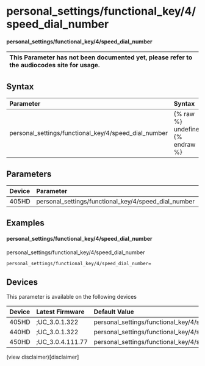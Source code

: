 ﻿---
description: personal_settings/functional_key/4/speed_dial_number
search:
    keywords: ['personal_settings','functional_key','4','speed_dial_number']
---

# personal_settings/functional_key/4/speed_dial_number

#### personal_settings/functional_key/4/speed_dial_number


| This Parameter has not been documented yet, please refer to the audiocodes site for usage.  |
| :--- |

## Syntax
| Parameter | Syntax |
| :--- | :--- |
|personal_settings/functional_key/4/speed_dial_number | {% raw %} undefined {% endraw %} |

## Parameters
|Device|Parameter|value|Description|
|:---|:---|:---|:---|
| 405HD | personal_settings/functional_key/4/speed_dial_number |  |  |

## Examples
#### personal_settings/functional_key/4/speed_dial_number

personal_settings/functional_key/4/speed_dial_number

```
personal_settings/functional_key/4/speed_dial_number=
```

## Devices
This parameter is available on the following devices

| Device | Latest Firmware | Default Value |
|:---|:---|:---|
| 405HD | ;UC_3.0.1.322 | personal_settings/functional_key/4/speed_dial_number= 
| 440HD | ;UC_3.0.1.322 | personal_settings/functional_key/4/speed_dial_number= 
| 450HD | ;UC_3.0.4.111.77 | personal_settings/functional_key/4/speed_dial_number= 

(view disclaimer)[disclaimer]

